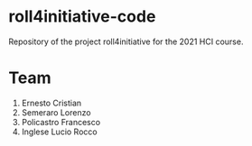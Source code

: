 # roll4initiative-code

Repository of the project roll4initiative for the 2021 HCI course.

# Team 
1. Ernesto Cristian
2. Semeraro Lorenzo
3. Policastro Francesco
4. Inglese Lucio Rocco
